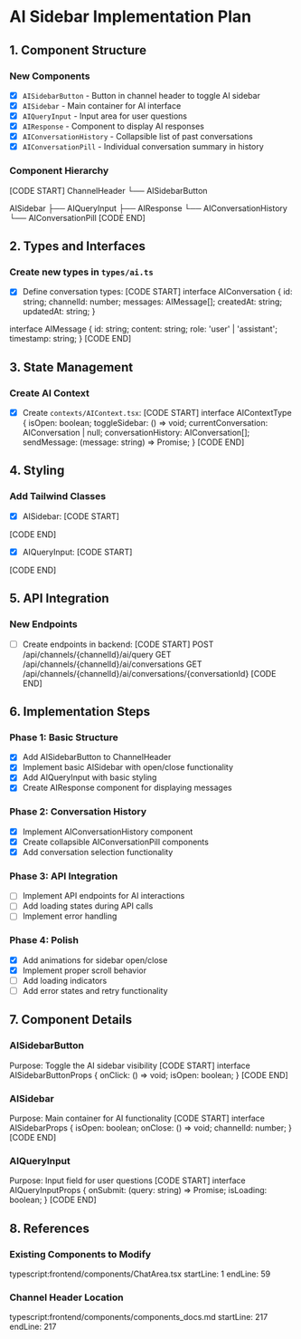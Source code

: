 # AI Sidebar Implementation Plan

## 1. Component Structure

### New Components
- [x] `AISidebarButton` - Button in channel header to toggle AI sidebar
- [x] `AISidebar` - Main container for AI interface
- [x] `AIQueryInput` - Input area for user questions
- [x] `AIResponse` - Component to display AI responses
- [x] `AIConversationHistory` - Collapsible list of past conversations
- [x] `AIConversationPill` - Individual conversation summary in history

### Component Hierarchy
[CODE START]
ChannelHeader
└── AISidebarButton

AISidebar
├── AIQueryInput
├── AIResponse
└── AIConversationHistory
    └── AIConversationPill
[CODE END]

## 2. Types and Interfaces

### Create new types in `types/ai.ts`
- [x] Define conversation types:
[CODE START]
interface AIConversation {
    id: string;
    channelId: number;
    messages: AIMessage[];
    createdAt: string;
    updatedAt: string;
}

interface AIMessage {
    id: string;
    content: string;
    role: 'user' | 'assistant';
    timestamp: string;
}
[CODE END]

## 3. State Management

### Create AI Context
- [x] Create `contexts/AIContext.tsx`:
[CODE START]
interface AIContextType {
    isOpen: boolean;
    toggleSidebar: () => void;
    currentConversation: AIConversation | null;
    conversationHistory: AIConversation[];
    sendMessage: (message: string) => Promise<void>;
}
[CODE END]

## 4. Styling

### Add Tailwind Classes
- [x] AISidebar:
[CODE START]
<div className="fixed right-0 top-0 h-full w-80 bg-white border-l border-gray-200 
                shadow-lg transform transition-transform duration-300 
                dark:bg-gray-800 dark:border-gray-700">
[CODE END]

- [x] AIQueryInput:
[CODE START]
<div className="flex flex-col gap-2 p-4 border-t border-gray-200 
                dark:border-gray-700">
[CODE END]

## 5. API Integration

### New Endpoints
- [ ] Create endpoints in backend:
[CODE START]
POST /api/channels/{channelId}/ai/query
GET /api/channels/{channelId}/ai/conversations
GET /api/channels/{channelId}/ai/conversations/{conversationId}
[CODE END]

## 6. Implementation Steps

### Phase 1: Basic Structure
- [x] Add AISidebarButton to ChannelHeader
- [x] Implement basic AISidebar with open/close functionality
- [x] Add AIQueryInput with basic styling
- [x] Create AIResponse component for displaying messages

### Phase 2: Conversation History
- [x] Implement AIConversationHistory component
- [x] Create collapsible AIConversationPill components
- [x] Add conversation selection functionality

### Phase 3: API Integration
- [ ] Implement API endpoints for AI interactions
- [ ] Add loading states during API calls
- [ ] Implement error handling

### Phase 4: Polish
- [x] Add animations for sidebar open/close
- [x] Implement proper scroll behavior
- [ ] Add loading indicators
- [ ] Add error states and retry functionality

## 7. Component Details

### AISidebarButton
Purpose: Toggle the AI sidebar visibility
[CODE START]
interface AISidebarButtonProps {
    onClick: () => void;
    isOpen: boolean;
}
[CODE END]

### AISidebar
Purpose: Main container for AI functionality
[CODE START]
interface AISidebarProps {
    isOpen: boolean;
    onClose: () => void;
    channelId: number;
}
[CODE END]

### AIQueryInput
Purpose: Input field for user questions
[CODE START]
interface AIQueryInputProps {
    onSubmit: (query: string) => Promise<void>;
    isLoading: boolean;
}
[CODE END]

## 8. References

### Existing Components to Modify
typescript:frontend/components/ChatArea.tsx
startLine: 1
endLine: 59

### Channel Header Location
typescript:frontend/components/components_docs.md
startLine: 217
endLine: 217

